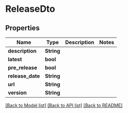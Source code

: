 # ReleaseDto

## Properties

Name | Type | Description | Notes
------------ | ------------- | ------------- | -------------
**description** | **String** |  | 
**latest** | **bool** |  | 
**pre_release** | **bool** |  | 
**release_date** | **String** |  | 
**url** | **String** |  | 
**version** | **String** |  | 

[[Back to Model list]](../README.md#documentation-for-models) [[Back to API list]](../README.md#documentation-for-api-endpoints) [[Back to README]](../README.md)


